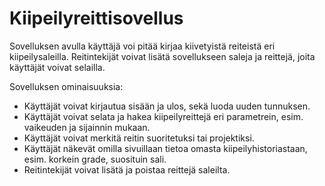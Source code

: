 # Kiipeilyreittisovellus

Sovelluksen avulla käyttäjä voi pitää kirjaa kiivetyistä reiteistä eri kiipeilysaleilla. Reitintekijät voivat lisätä sovellukseen saleja ja reittejä, joita käyttäjät voivat selailla.

Sovelluksen ominaisuuksia:

* Käyttäjät voivat kirjautua sisään ja ulos, sekä luoda uuden tunnuksen.
* Käyttäjät voivat selata ja hakea kiipeilyreittejä eri parametrein, esim. vaikeuden ja sijainnin mukaan.
* Käyttäjät voivat merkitä reitin suoritetuksi tai projektiksi.
* Käyttäjät näkevät omilla sivuillaan tietoa omasta kiipeilyhistoriastaan, esim. korkein grade, suosituin sali.
* Reitintekijät voivat lisätä ja poistaa reittejä saleilta.

